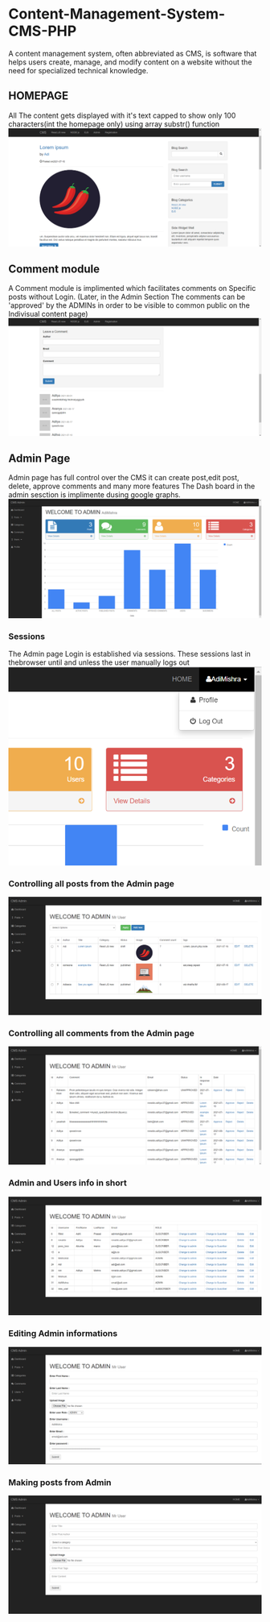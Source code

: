# Content-Management-System-CMS-PHP
A content management system, often abbreviated as CMS, is software that helps users create, manage, and modify content on a website without the need for specialized technical knowledge.

## HOMEPAGE
All The content gets displayed with it's text capped to show only 100 characters(int the homepage only) using array substr() function  
![img](https://github.com/adimishrax7x/Content-Management-System-CMS-PHP/blob/main/README-imgs/Screenshot%20(673).png)

## Comment module  
A Comment module is implimented which facilitates comments on Specific posts without Login. 
(Later, in the Admin Section The comments can be 'approved' by the ADMINs in order to be visible to common public on the Indivisual content page)
![img](https://github.com/adimishrax7x/Content-Management-System-CMS-PHP/blob/main/README-imgs/Screenshot%20(674).png)

## Admin Page
Admin page has full control over the CMS it can create post,edit post, delete, approve comments and many more features
The Dash board in the admin sesction is implimente dusing google graphs.
![img](https://github.com/adimishrax7x/Content-Management-System-CMS-PHP/blob/main/README-imgs/Screenshot%20(675).png)

### Sessions
The Admin page Login is established via sessions. These sessions last in thebrowser until and unless the user manually logs out
![img](https://github.com/adimishrax7x/Content-Management-System-CMS-PHP/blob/main/README-imgs/Screenshot%20(682).png)

### Controlling all posts from the Admin page
![img](https://github.com/adimishrax7x/Content-Management-System-CMS-PHP/blob/main/README-imgs/Screenshot%20(676).png)

### Controlling all comments from the Admin page
![img](https://github.com/adimishrax7x/Content-Management-System-CMS-PHP/blob/main/README-imgs/Screenshot%20(677).png)

### Admin and Users info in short
![img](https://github.com/adimishrax7x/Content-Management-System-CMS-PHP/blob/main/README-imgs/Screenshot%20(679).png)

### Editing Admin informations
![img](https://github.com/adimishrax7x/Content-Management-System-CMS-PHP/blob/main/README-imgs/Screenshot%20(680).png)

### Making posts from Admin
![img](https://github.com/adimishrax7x/Content-Management-System-CMS-PHP/blob/main/README-imgs/Screenshot%20(681).png)

